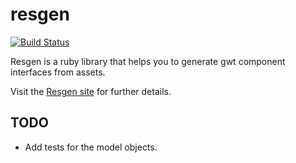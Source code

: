 # resgen

[![Build Status](https://secure.travis-ci.org/realityforge/resgen.png?branch=master)](http://travis-ci.org/realityforge/resgen)

Resgen is a ruby library that helps you to generate gwt component interfaces from assets.

Visit the [Resgen site](http://realityforge.org/resgen/) for further details.

## TODO

* Add tests for the model objects.
